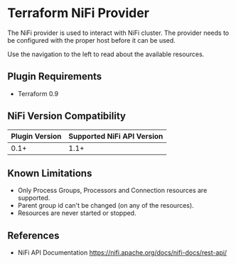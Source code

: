 # Terraform NiFi Provider

The NiFi provider is used to interact with NiFi cluster.
The provider needs to be configured with the proper host before it can be used.

Use the navigation to the left to read about the available resources.

## Plugin Requirements

- Terraform 0.9

## NiFi Version Compatibility

Plugin Version | Supported NiFi API Version
---|---
0.1+ | 1.1+

## Known Limitations

- Only Process Groups, Processors and Connection resources are supported. 
- Parent group id can't be changed (on any of the resources).
- Resources are never started or stopped.
  
## References

- NiFi API Documentation
  https://nifi.apache.org/docs/nifi-docs/rest-api/
